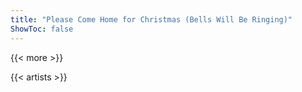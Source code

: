 ```yaml
---
title: "Please Come Home for Christmas (Bells Will Be Ringing)"
ShowToc: false
---
```


{{< more >}}

{{< artists >}}